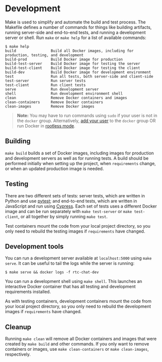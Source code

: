 # Development

Make is used to simplify and automate the build and test process.
The Makefile defines a number of commands for things like building artifacts, running server-side
and end-to-end tests, and running a development server or shell.
Run `make` or `make help` for a list of available commands:

```
$ make help
build                Build all Docker images, including for production, testing, and development
build-prod           Build Docker image for production
build-test-server    Build Docker image for testing the server
build-test-client    Build Docker image for testing the client
build-dev            Build Docker image for development environment
test                 Run all tests, both server-side and client-side
test-server          Run server tests
test-client          Run client tests
serve                Run development server
shell                Run development environment shell
clean                Remove Docker containers and images
clean-containers     Remove Docker containers
clean-images         Remove Docker images
```

> **Note:** You may have to run commands using `sudo` if your user is not in the `docker` group.
  Alternatively, [add your user][docker-non-root] to the `docker` group OR
  run Docker in [rootless mode][docker-rootless].

## Building

`make build` builds a set of Docker images, including images for production and development servers
as well as for running tests. A build should be performed initially when setting up the project,
when `requirements` change, or when an updated production image is needed.


## Testing

There are two different sets of tests: server tests, which are written in Python and use
[pytest][pytest-docs]; and end-to-end tests, which are written in JavaScript and run using
[Cypress][cypress-docs].
Each set of tests uses a different Docker image and can be run separately with `make test-server`
or `make test-client`, or all together by simply running `make test`.

Test containers mount the code from your local project directory, so you only need to rebuild the
testing images if `requirements` have changed.


## Development tools

You can run a development server available at `localhost:5000` using `make serve`. It can be useful
to tail the logs while the server is running:

```
$ make serve && docker logs -f rtc-chat-dev
```

You can run a development shell using `make shell`. This launches an interactive Docker container that
has all testing and development requirements installed.

As with testing containers, development containers mount the code from your local project directory,
so you only need to rebuild the development images if `requirements` have changed.


## Cleanup

Running `make clean` will remove all Docker containers and images that were created by `make build`
and other commands. If you only want to remove containers or images, use `make clean-containers` or
`make clean-images`, respectively.


[pytest-docs]: https://docs.pytest.org/en/latest/
[cypress-docs]: https://docs.cypress.io/
[docker-non-root]: https://docs.docker.com/engine/install/linux-postinstall/#manage-docker-as-a-non-root-user
[docker-rootless]: https://docs.docker.com/engine/security/rootless/
